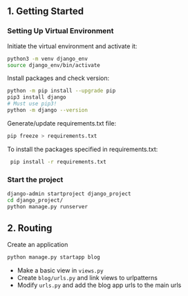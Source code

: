 ## 1. Getting Started

### Setting Up Virtual Environment
Initiate the virtual environment and activate it:
```bash
python3 -m venv django_env
source django_env/bin/activate
```

Install packages and check version:
```bash
python -m pip install --upgrade pip
pip3 install django
# Must use pip3!
python -m django --version
```

Generate/update requirements.txt file:
```bash
pip freeze > requirements.txt
```

To install the packages specified in requirements.txt:
```bash
 pip install -r requirements.txt
```

### Start the project
```bash
django-admin startproject django_project
cd django_project/
python manage.py runserver
```

## 2. Routing

Create an application
```bash
python manage.py startapp blog
```

- Make a basic view in `views.py`
- Create `blog/urls.py` and link views to urlpatterns
- Modify `urls.py` and add the blog app urls to the main urls